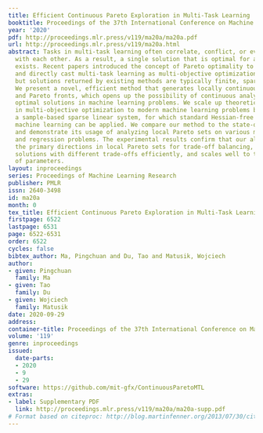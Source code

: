 ```yaml
---
title: Efficient Continuous Pareto Exploration in Multi-Task Learning
booktitle: Proceedings of the 37th International Conference on Machine Learning
year: '2020'
pdf: http://proceedings.mlr.press/v119/ma20a/ma20a.pdf
url: http://proceedings.mlr.press/v119/ma20a.html
abstract: Tasks in multi-task learning often correlate, conflict, or even compete
  with each other. As a result, a single solution that is optimal for all tasks rarely
  exists. Recent papers introduced the concept of Pareto optimality to this field
  and directly cast multi-task learning as multi-objective optimization problems,
  but solutions returned by existing methods are typically finite, sparse, and discrete.
  We present a novel, efficient method that generates locally continuous Pareto sets
  and Pareto fronts, which opens up the possibility of continuous analysis of Pareto
  optimal solutions in machine learning problems. We scale up theoretical results
  in multi-objective optimization to modern machine learning problems by proposing
  a sample-based sparse linear system, for which standard Hessian-free solvers in
  machine learning can be applied. We compare our method to the state-of-the-art algorithms
  and demonstrate its usage of analyzing local Pareto sets on various multi-task classification
  and regression problems. The experimental results confirm that our algorithm reveals
  the primary directions in local Pareto sets for trade-off balancing, finds more
  solutions with different trade-offs efficiently, and scales well to tasks with millions
  of parameters.
layout: inproceedings
series: Proceedings of Machine Learning Research
publisher: PMLR
issn: 2640-3498
id: ma20a
month: 0
tex_title: Efficient Continuous Pareto Exploration in Multi-Task Learning
firstpage: 6522
lastpage: 6531
page: 6522-6531
order: 6522
cycles: false
bibtex_author: Ma, Pingchuan and Du, Tao and Matusik, Wojciech
author:
- given: Pingchuan
  family: Ma
- given: Tao
  family: Du
- given: Wojciech
  family: Matusik
date: 2020-09-29
address: 
container-title: Proceedings of the 37th International Conference on Machine Learning
volume: '119'
genre: inproceedings
issued:
  date-parts:
  - 2020
  - 9
  - 29
software: https://github.com/mit-gfx/ContinuousParetoMTL
extras:
- label: Supplementary PDF
  link: http://proceedings.mlr.press/v119/ma20a/ma20a-supp.pdf
# Format based on citeproc: http://blog.martinfenner.org/2013/07/30/citeproc-yaml-for-bibliographies/
---
```

